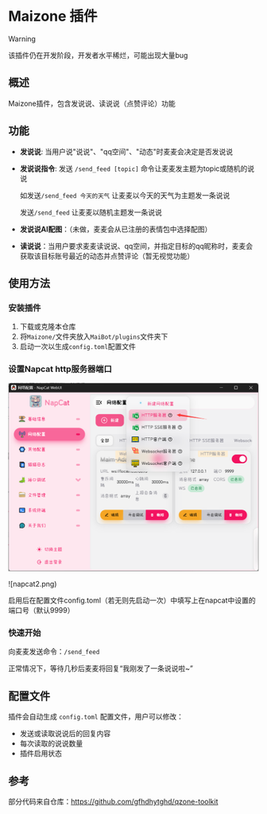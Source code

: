 # Maizone 插件

> [!WARNING]
>
> 该插件仍在开发阶段，开发者水平稀烂，可能出现大量bug



## 概述
Maizone插件，包含发说说、读说说（点赞评论）功能

## 功能
- **发说说**: 当用户说"说说"、"qq空间"、"动态"时麦麦会决定是否发说说

- **发说说指令**: 发送 `/send_feed [topic]` 命令让麦麦发主题为topic或随机的说说

  如发送`/send_feed 今天的天气` 让麦麦以今天的天气为主题发一条说说

  发送`/send_feed` 让麦麦以随机主题发一条说说

- **发说说AI配图**：（未做，麦麦会从已注册的表情包中选择配图）

- **读说说**：当用户要求麦麦读说说、qq空间，并指定目标的qq昵称时，麦麦会获取该目标账号最近的动态并点赞评论（暂无视觉功能）

## 使用方法
### 安装插件

1. 下载或克隆本仓库
2. 将`Maizone/`文件夹放入`MaiBot/plugins`文件夹下
3. 启动一次以生成`config.toml`配置文件

### 设置Napcat http服务器端口

![](napcat1.png)

![napcat2.png)

启用后在配置文件config.toml（若无则先启动一次）中填写上在napcat中设置的端口号（默认9999）

### 快速开始
向麦麦发送命令：`/send_feed` 

正常情况下，等待几秒后麦麦将回复“我刚发了一条说说啦~”

## 配置文件
插件会自动生成 `config.toml` 配置文件，用户可以修改：
- 发送或读取说说后的回复内容
- 每次读取的说说数量
- 插件启用状态

## 参考

部分代码来自仓库：https://github.com/gfhdhytghd/qzone-toolkit

